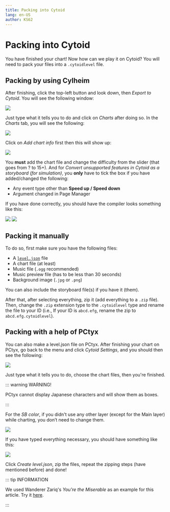 ```yaml
---
title: Packing into Cytoid
lang: en-US
author: KS62
---
```


# Packing into Cytoid

You have finished your chart! Now how can we play it on Cytoid?
You will need to pack your files into a `.cytoidlevel` file.

## Packing by using Cylheim
After finishing, click the top-left button and look down, then *Export to Cytoid*. You will see the following window:

 ![](./_sources_packing.md/1.png)

Just type what it tells you to do and click on *Charts* after doing so. In the *Charts* tab, you will see the following:

 ![](./_sources_packing.md/2.png)

Click on *Add chart info* first then this will show up:

 ![](./_sources_packing.md/3.png)

You **must** add the chart file and change the difficulty from the slider (that goes from ? to 15+).
And for *Convert unsupported features in Cytoid as a storyboard (for simulation)*, you **only** have to tick the box if you have added/changed the following:

- Any event type other than **Speed up / Speed down**
- Argument changed in Page Manager

If you have done correctly, you should have the compiler looks something like this:

 ![](./_sources_packing.md/4.png)
 ![](./_sources_packing.md/5.png)

## Packing it manually

To do so, first make sure you have the following files:
- A [`level.json`](../cytoid/level.json.md) file
- A chart file (at least)
- Music file (`.ogg` recommended)
- Music preview file (has to be less than 30 seconds)
- Background image (`.jpg` or `.png`)

You can also include the storyboard file(s) if you have it (them).

After that, after selecting everything, zip it (add everything to a `.zip` file). Then, change the `.zip` extension type to the `.cytoidlevel` type and rename the file to your ID (i.e., If your ID is ```abcd.efg```, rename the zip to ```abcd.efg.cytoidlevel```).

## Packing with a help of PCtyx

You can also make a level.json file on PCtyx.
After finishing your chart on PCtyx, go back to the menu and click *Cytoid Settings*, and you should then see the following:

 ![](./_sources_packing.md/6.jpg)

Just type what it tells you to do, choose the chart files, then you're finished.

::: warning WARNING!

PCtyx cannot display Japanese characters and will show them as boxes.

:::

For the *SB color*, if you didn't use any other layer (except for the Main layer) while charting, you don’t need to change them.

 ![](./_sources_packing.md/7.png)

If you have typed everything necessary, you should have something like this:

 ![](./_sources_packing.md/8.png)

Click *Create level.json*, zip the files, repeat the zipping steps (have mentioned before) and done!

::: tip INFORMATION

We used Wanderer Zariq's *You're the Miserable* as an example for this article. Try it [here](
https://cytoid.io/levels/wz.yatm).

:::
